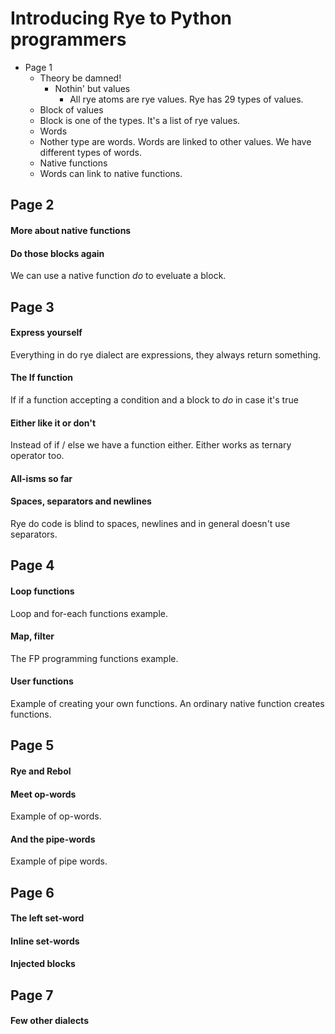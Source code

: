 # Introducing Rye to Python programmers

* Page 1
  * Theory be damned!
    * Nothin' but values
      * All rye atoms are rye values. Rye has 29 types of values.
  * Block of values
   * Block is one of the types. It's a list of rye values.
  * Words
   * Nother type are words. Words are linked to other values. We have different types of words.
  * Native functions
   * Words can link to native functions.

## Page 2
#### More about native functions
#### Do those blocks again
We can use a native function _do_ to eveluate a block.

## Page 3
#### Express yourself
Everything in do rye dialect are expressions, they always return something.
#### The If function
If if a function accepting a condition and a block to _do_ in case it's true
#### Either like it or don't
Instead of if / else we have a function either. Either works as ternary operator too.
#### All-isms so far
#### Spaces, separators and newlines
Rye do code is blind to spaces, newlines and in general doesn't use separators. 

## Page 4
#### Loop functions
Loop and for-each functions example.
#### Map, filter
The FP programming functions example.
#### User functions
Example of creating your own functions. An ordinary native function creates functions.

## Page 5
#### Rye and Rebol
#### Meet op-words
Example of op-words.
#### And the pipe-words
Example of pipe words.

## Page 6
#### The left set-word
#### Inline set-words
#### Injected blocks

## Page 7
#### Few other dialects
